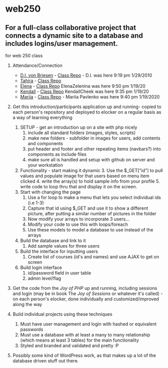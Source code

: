 # web250
## For a full-class collaborative project that connects a dynamic site to a database and includes logins/user management.
 for web 250 class
1. Attendance/Connection
   - [D.I. von Briesen](https://github.com/divonbriesen) - [Class Repo](https://github.com/divonbriesen/CP_WEB250_SP2020) - D.I. was here 9:19 pm 1/29/2010 
   - [Tahira](https://github.com/tfarrer0/) - [Class Repo](https://github.com/tfarrer0/WEB250_yourlastnameorwhatevergoeshere)
   - [Elena](https://github.com/ElenaZelenina/) - [Class Repo](https://github.com/ElenaZelenina/WEB250_yourlastnameorwhatevergoeshere) ElenaZelenina was here 9:50 pm 1/19/20
   - [Kendall](https://github.com/KendallCheek/) - [Class Repo](https://github.com/KendallCheek/WEB250_yourlastnameorwhatevergoeshere) KendallCheek was here 9:35 pm 1/19/20
   - [Mariia](https://github.com/MariiaPa/) - [Class Repo](https://github.com/MariiaPa/WEB250_yourlastnameorwhatevergoeshere) - Mariia Pavlenko was here 9:40 pm 1/19/2020
 
1. Get this introduction/participants application up and running- copied to each person's repository and deployed to elocker on a regular basis as a way of learning everything
   1. SETUP - get an introduction up on a site with php nicely
      1. include all standard folders (images, styles, scripts)
      1. make new folders - subfolder in images for users, add contents and components
      1. put header and footer and other repeating items (navbars?) into components as include files 
      1. make sure all is handled and setup with github on server and your workstation 
   1. Functionality - start making it dynamic
      3. Use the $_GET["id"] to pull values and populate image for that users based on menu item clicked
      4. write the array(s) to hold sample info from your profile
      5. write code to loop thru that and display it on the screen.
   1. Start with changing the page
      1. Use a for loop to make a menu that lets you select individual ids (i.e 1-3)
      1. Capture that id using $_GET and use it to show a different picture, after putting a similar number of pictures in the folder
      1. Now modify your arrays to incorporate 3 users...
      1. Modify your code to use this with loops/foreach
      1. Use these models to model a database to use instead of the arrays
   1. Build the database and link to it
      1. Add sample values for three users
   1. Build the interface for inputting users
      1. Create list of courses (id's and names) and use AJAX to get on screen
   1. Build login interface
      1. id/password field in user table
      2. admin level/flag 
1. Get the code from the _Joy of PHP_ up and running, including sessions and login (may be in book The _Joy of Sessions_ or whatever it's called) - on each person's elocker, done individually and customized/improved along the way
1. Build individual projects using these techniques
   1. Must have user management and login with hashed or equivalent passwords
   1. Must use a database with at least a many to many relationship (which means at least 3 tables) for the main functionality
   1. Styled and branded and validated and pretty :P
1. Possibly some kind of WordPress work, as that makes up a lot of the database driven stuff out there. 
